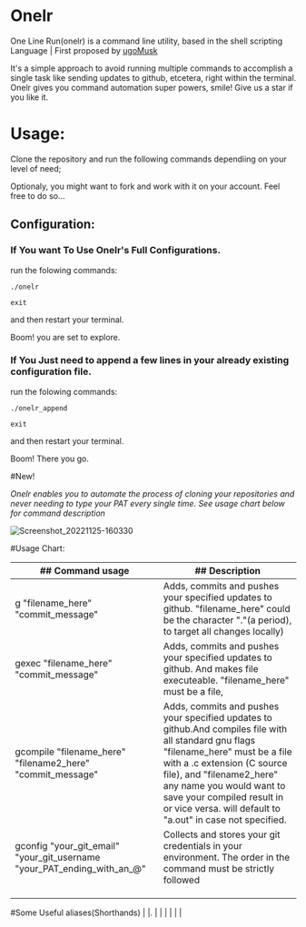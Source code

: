 # Onelr
One Line Run(onelr) is a command line utility, based in the shell scripting Language | First proposed by [ugoMusk](https://github.com/ugoMusk)

It's a simple approach to avoid running multiple commands to accomplish a single task like sending updates to github, etcetera, right within the terminal. Onelr gives you command automation super powers, smile! Give us a star if you like it.

# Usage:
Clone the repository and run the following commands dependiing on your level of need;

Optionaly, you might want to fork and work with it on your account. Feel free to do so...

## Configuration:

### If You want To Use Onelr's Full Configurations.
run the folowing commands:
```
./onelr

```
```
exit

```
and then  restart your terminal.

Boom! you are set to explore.

### If You Just need to append a few lines in your already existing configuration file.
run the folowing commands:
```
./onelr_append

```
```
exit

```
and then  restart your terminal.

Boom! There you go.

#New!

*Onelr enables you to automate the process of cloning your repositories and never needing to type your PAT every single time. See usage chart below for command description*

![Screenshot_20221125-160330](https://user-images.githubusercontent.com/34632702/204017799-78d98a00-f59e-4f0a-8341-51ffdff67014.png)


#Usage Chart:

| ## Command usage | ## Description                                                                                                                                                                                        |
| ------ | -------------------------------------------------------------------------------------------------------------------------------------------------------------------------------------------------- |
| g "filename_here" "commit_message"         | Adds, commits and pushes your specified updates to github. "filename_here"  could be the character "."(a period), to target all changes locally)                                                                                                                             |
| gexec "filename_here" "commit_message"        | Adds, commits and pushes your specified updates to github. And makes file  executeable. "filename_here"  must be a file,                                                              |
| gcompile "filename_here" "filename2_here" "commit_message"        | Adds, commits and pushes your specified updates to github.And compiles file with all standard gnu flags  "filename_here" must be a file with a .c extension (C source file), and "filename2_here" any name you would want to save your compiled result in or vice versa. will default to "a.out" in case not specified.
|gconfig "your_git_email" "your_git_username "your_PAT_ending_with_an_@"        |Collects and stores your git credentials in your environment. The order in the command must be strictly followed                                                                                                                                                              |
|  |                                                                                                                                                            |
|  |                                                                            |
| |                                                                                                                                                                |
#Some Useful aliases(Shorthands)
| |.                                                |
| |                                             |
| |
